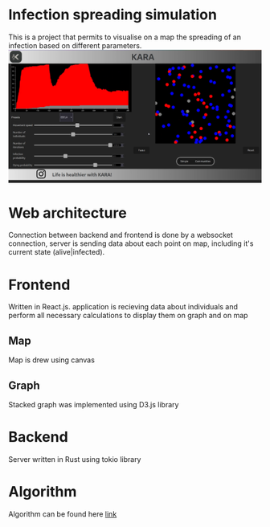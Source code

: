 # Infection spreading simulation
This is a project that permits to visualise on a map the spreading of an infection based on different parameters.
![Screenshot](Usage/thumbnail.png)
# Web architecture
Connection between backend and frontend is done by a websocket connection, server is sending data about each point on map, including it's current state (alive|infected).
# Frontend
Written in React.js. application is recieving data about individuals and perform all necessary calculations to display them on graph and on map
## Map
Map is drew using canvas
## Graph
Stacked graph was implemented using D3.js library 
# Backend
Server written in Rust using tokio library
# Algorithm
Algorithm can be found here [link](back/src/algorithm.rs)
